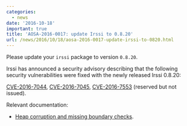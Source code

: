 ```yaml
---
categories:
  - news
date: '2016-10-18'
important: true
title: 'AOSA-2016-0017: update Irssi to 0.8.20'
url: /news/2016/10/18/aosa-2016-0017-update-irssi-to-0820.html
---
```



Please update your `irssi` package to version `0.8.20`.

Irssi has announced a security advisory describing that the following security vulnerabilities were fixed with the newly released Irssi 0.8.20:

[CVE-2016-7044](https://cve.mitre.org/cgi-bin/cvename.cgi?name=CVE-2016-7044), [CVE-2016-7045](https://cve.mitre.org/cgi-bin/cvename.cgi?name=CVE-2016-7045), [CVE-2016-7553](https://cve.mitre.org/cgi-bin/cvename.cgi?name=CVE-2016-7553) (reserved but not issued).

Relevant documentation:

- [Heap corruption and missing boundary checks](https://irssi.org/security/irssi_sa_2016.txt).